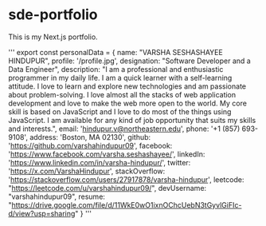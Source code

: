 # sde-portfolio
This is my Next.js portfolio.

'''
export const personalData = {
    name: "VARSHA SESHASHAYEE HINDUPUR",
    profile: '/profile.jpg',
    designation: "Software Developer and a Data Engineer",
    description: "I am a professional and enthusiastic programmer in my daily life. I am a quick learner with a self-learning attitude. I love to learn and explore new technologies and am passionate about problem-solving. I love almost all the stacks of web application development and love to make the web more open to the world. My core skill is based on JavaScript and I love to do most of the things using JavaScript. I am available for any kind of job opportunity that suits my skills and interests.",
    email: 'hindupur.v@northeastern.edu',
    phone: '+1 (857) 693-9108',
    address: 'Boston, MA 02130',
    github: 'https://github.com/varshahindupur09',
    facebook: 'https://www.facebook.com/varsha.seshashayee/',
    linkedIn: 'https://www.linkedin.com/in/varsha-hindupur/',
    twitter: 'https://x.com/VarshaHindupur',
    stackOverflow: 'https://stackoverflow.com/users/27917878/varsha-hindupur',
    leetcode: "https://leetcode.com/u/varshahindupur09/",
    devUsername: "varshahindupur09",
    resume: "https://drive.google.com/file/d/11WkE0wO1ixnOChcUebN3tGyvlGiFIc-d/view?usp=sharing"
  }
  '''